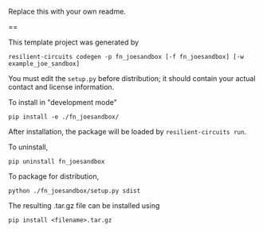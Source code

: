 Replace this with your own readme.

==

This template project was generated by

    resilient-circuits codegen -p fn_joesandbox [-f fn_joesandbox] [-w example_joe_sandbox]


You must edit the `setup.py` before distribution;
it should contain your actual contact and license information.

To install in "development mode"

    pip install -e ./fn_joesandbox/

After installation, the package will be loaded by `resilient-circuits run`.


To uninstall,

    pip uninstall fn_joesandbox


To package for distribution,

    python ./fn_joesandbox/setup.py sdist

The resulting .tar.gz file can be installed using

    pip install <filename>.tar.gz
